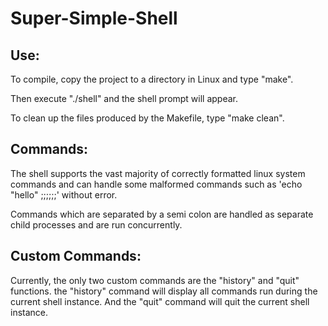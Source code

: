 # Super-Simple-Shell

## Use:
To compile, copy the project to a directory in Linux and type "make".

Then execute "./shell" and the shell prompt will appear.

To clean up the files produced by the Makefile, type "make clean".

## Commands:
The shell supports the vast majority of correctly formatted linux system commands and can handle some malformed commands such as 'echo "hello" ;;;;;;' without error.

Commands which are separated by a semi colon are handled as separate child processes and are run concurrently.

## Custom Commands:
Currently, the only two custom commands are the "history" and "quit" functions. the "history" command will display all commands run during the current shell instance. And the "quit" command will quit the current shell instance.
